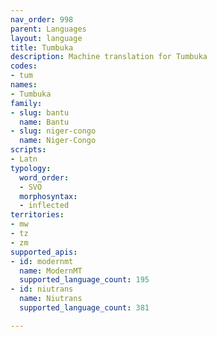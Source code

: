 ```yaml
---
nav_order: 998
parent: Languages
layout: language
title: Tumbuka
description: Machine translation for Tumbuka
codes:
- tum
names:
- Tumbuka
family:
- slug: bantu
  name: Bantu
- slug: niger-congo
  name: Niger-Congo
scripts:
- Latn
typology:
  word_order:
  - SVO
  morphosyntax:
  - inflected
territories:
- mw
- tz
- zm
supported_apis:
- id: modernmt
  name: ModernMT
  supported_language_count: 195
- id: niutrans
  name: Niutrans
  supported_language_count: 381

---
```


